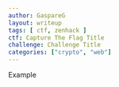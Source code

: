 ```yaml
---
author: GaspareG
layout: writeup
tags: [ ctf, zenhack ]
ctf: Capture The Flag Title
challenge: Challenge Title
categories: ["crypto", "web"]
---
```


Example